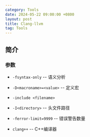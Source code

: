 ```yaml
---
category: Tools
date: 2024-05-22 09:00:00 +0800
layout: post
title: Clang-llvm
tag: Tools
---
```

## 简介

### 参数

+ `-fsyntax-only`  --  语义分析

+ `-D<macroname>=<value>`  --  定义宏

+ `-include <filename>`  

+ `-I<directory>`  --  头文件路径

+ `-ferror-limit=9999`  --  错误警告数量

+ `clang++`  -- C++编译器